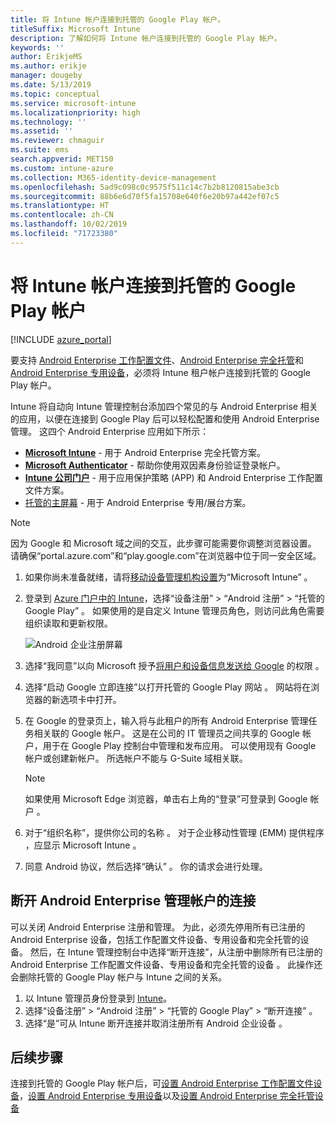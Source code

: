 ```yaml
---
title: 将 Intune 帐户连接到托管的 Google Play 帐户。
titleSuffix: Microsoft Intune
description: 了解如何将 Intune 帐户连接到托管的 Google Play 帐户。
keywords: ''
author: ErikjeMS
ms.author: erikje
manager: dougeby
ms.date: 5/13/2019
ms.topic: conceptual
ms.service: microsoft-intune
ms.localizationpriority: high
ms.technology: ''
ms.assetid: ''
ms.reviewer: chmaguir
ms.suite: ems
search.appverid: MET150
ms.custom: intune-azure
ms.collection: M365-identity-device-management
ms.openlocfilehash: 5ad9c098c0c9575f511c14c7b2b8120815abe3cb
ms.sourcegitcommit: 88b6e6d70f5fa15708e640f6e20b97a442ef07c5
ms.translationtype: HT
ms.contentlocale: zh-CN
ms.lasthandoff: 10/02/2019
ms.locfileid: "71723380"
---
```

# <a name="connect-your-intune-account-to-your-managed-google-play-account"></a>将 Intune 帐户连接到托管的 Google Play 帐户

[!INCLUDE [azure_portal](../includes/azure_portal.md)]

要支持 [Android Enterprise 工作配置文件](android-work-profile-enroll.md)、[Android Enterprise 完全托管](android-fully-managed-enroll.md)和 [Android Enterprise 专用设备](android-kiosk-enroll.md)，必须将 Intune 租户帐户连接到托管的 Google Play 帐户。  

Intune 将自动向 Intune 管理控制台添加四个常见的与 Android Enterprise 相关的应用，以便在连接到 Google Play 后可以轻松配置和使用 Android Enterprise 管理。 这四个 Android Enterprise 应用如下所示：

- **[Microsoft Intune](https://play.google.com/store/apps/details?id=com.microsoft.intune)** - 用于 Android Enterprise 完全托管方案。
- **[Microsoft Authenticator](https://play.google.com/store/apps/details?id=com.azure.authenticator)** - 帮助你使用双因素身份验证登录帐户。
- **[Intune 公司门户](https://play.google.com/store/apps/details?id=com.microsoft.windowsintune.companyportal)** - 用于应用保护策略 (APP) 和 Android Enterprise 工作配置文件方案。
- [托管的主屏幕](https://play.google.com/store/apps/details?id=com.microsoft.launcher.enterprise) - 用于 Android Enterprise 专用/展台方案。

> [!NOTE]
> 因为 Google 和 Microsoft 域之间的交互，此步骤可能需要你调整浏览器设置。  请确保“portal.azure.com”和“play.google.com”在浏览器中位于同一安全区域。

1. 如果你尚未准备就绪，请将[移动设备管理机构设置](../fundamentals/mdm-authority-set.md)为“Microsoft Intune”  。
2. 登录到 [Azure 门户中的 Intune](https://aka.ms/intuneportal)，选择“设备注册” > “Android 注册” > “托管的 Google Play”    。  如果使用的是自定义 Intune 管理员角色，则访问此角色需要组织读取和更新权限。
   
   ![Android 企业注册屏幕](./media/connect-intune-android-enterprise/android-work-bind.png)

3. 选择“我同意”以向 Microsoft 授予[将用户和设备信息发送给 Google](../protect/data-intune-sends-to-google.md) 的权限  。 
   
4. 选择“启动 Google 立即连接”以打开托管的 Google Play 网站  。 网站将在浏览器的新选项卡中打开。
  
5. 在 Google 的登录页上，输入将与此租户的所有 Android Enterprise 管理任务相关联的 Google 帐户。 这是在公司的 IT 管理员之间共享的 Google 帐户，用于在 Google Play 控制台中管理和发布应用。 可以使用现有 Google 帐户或创建新帐户。 所选帐户不能与 G-Suite 域相关联。
    
    > [!Note]
    > 如果使用 Microsoft Edge 浏览器，单击右上角的“登录”可登录到 Google 帐户  。

6. 对于“组织名称”，提供你公司的名称  。 对于企业移动性管理 (EMM) 提供程序  ，应显示 Microsoft Intune  。

7. 同意 Android 协议，然后选择“确认”  。 你的请求会进行处理。

## <a name="disconnect-your-android-enterprise-administrative-account"></a>断开 Android Enterprise 管理帐户的连接

可以关闭 Android Enterprise 注册和管理。 为此，必须先停用所有已注册的 Android Enterprise 设备，包括工作配置文件设备、专用设备和完全托管的设备。 然后，在 Intune 管理控制台中选择“断开连接”，从注册中删除所有已注册的 Android Enterprise 工作配置文件设备、专用设备和完全托管的设备  。 此操作还会删除托管的 Google Play 帐户与 Intune 之间的关系。

1. 以 Intune 管理员身份登录到 [Intune](https://go.microsoft.com/fwlink/?linkid=2090973)。
2. 选择“设备注册” > “Android 注册” > “托管的 Google Play” > “断开连接”     。
3. 选择“是”可从 Intune 断开连接并取消注册所有 Android 企业设备  。

## <a name="next-steps"></a>后续步骤

连接到托管的 Google Play 帐户后，可[设置 Android Enterprise 工作配置文件设备](android-work-profile-enroll.md)，[设置 Android Enterprise 专用设备](android-kiosk-enroll.md)以及[设置 Android Enterprise 完全托管设备](android-kiosk-enroll.md)
